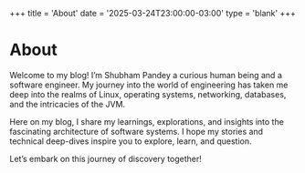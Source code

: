 +++
title = 'About'
date = '2025-03-24T23:00:00-03:00'
type = 'blank'
+++

# About

Welcome to my blog! I’m Shubham Pandey a curious human being and a software engineer. My journey into the world of engineering has taken me deep into the realms of Linux, operating systems, networking, databases, and the intricacies of the JVM.

Here on my blog, I share my learnings, explorations, and insights into the fascinating architecture of software systems. I hope my stories and technical deep-dives inspire you to explore, learn, and question.

Let’s embark on this journey of discovery together!
